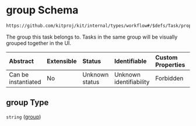 # group Schema

```txt
https://github.com/kitproj/kit/internal/types/workflow#/$defs/Task/properties/group
```

The group this task belongs to. Tasks in the same group will be visually grouped together in the UI.

| Abstract            | Extensible | Status         | Identifiable            | Custom Properties | Additional Properties | Access Restrictions | Defined In                                                                      |
| :------------------ | :--------- | :------------- | :---------------------- | :---------------- | :-------------------- | :------------------ | :------------------------------------------------------------------------------ |
| Can be instantiated | No         | Unknown status | Unknown identifiability | Forbidden         | Allowed               | none                | [workflow.schema.json\*](../../out/workflow.schema.json "open original schema") |

## group Type

`string` ([group](workflow-defs-task-properties-group.md))
